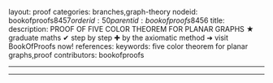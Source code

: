 layout: proof
categories: branches,graph-theory
nodeid: bookofproofs$8457
orderid: 50
parentid: bookofproofs$8456
title: 
description: PROOF OF FIVE COLOR THEOREM FOR PLANAR GRAPHS &#9733; graduate maths &#10004; step by step &#10010; by the axiomatic method &#10140; visit BookOfProofs now!
references: 
keywords: five color theorem for planar graphs,proof
contributors: bookofproofs

---


---


